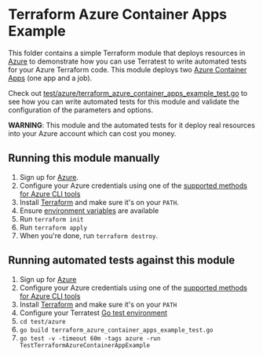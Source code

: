# Terraform Azure Container Apps Example

This folder contains a simple Terraform module that deploys resources in [Azure](https://azure.microsoft.com/) to demonstrate
how you can use Terratest to write automated tests for your Azure Terraform code. This module deploys two [Azure Container Apps](https://learn.microsoft.com/en-us/azure/container-apps/overview) (one app and a job).

Check out [test/azure/terraform_azure_container_apps_example_test.go](./../../../test/azure/terraform_azure_container_apps_example_test.go) to see how you can write automated tests for this module and validate the configuration of the parameters and options.

**WARNING**: This module and the automated tests for it deploy real resources into your Azure account which can cost you money.

## Running this module manually

1. Sign up for [Azure](https://azure.microsoft.com/).
1. Configure your Azure credentials using one of the [supported methods for Azure CLI
   tools](https://docs.microsoft.com/en-us/cli/azure/azure-cli-configuration?view=azure-cli-latest)
1. Install [Terraform](https://www.terraform.io/) and make sure it's on your `PATH`.
1. Ensure [environment variables](../README.md#review-environment-variables) are available
1. Run `terraform init`
1. Run `terraform apply`
1. When you're done, run `terraform destroy`.

## Running automated tests against this module

1. Sign up for [Azure](https://azure.microsoft.com/)
1. Configure your Azure credentials using one of the [supported methods for Azure CLI
   tools](https://docs.microsoft.com/en-us/cli/azure/azure-cli-configuration?view=azure-cli-latest)
1. Install [Terraform](https://www.terraform.io/) and make sure it's on your `PATH`
1. Configure your Terratest [Go test environment](../README.md)
1. `cd test/azure`
1. `go build terraform_azure_container_apps_example_test.go`
1. `go test -v -timeout 60m -tags azure -run TestTerraformAzureContainerAppExample`